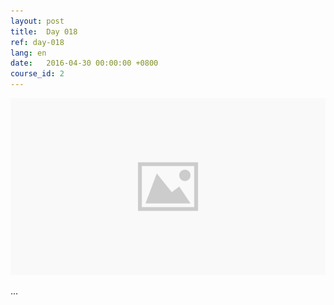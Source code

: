 ```yaml
---
layout: post
title:  Day 018
ref: day-018
lang: en
date:   2016-04-30 00:00:00 +0800
course_id: 2
---
```


![](/images/placeholder.png)

...
